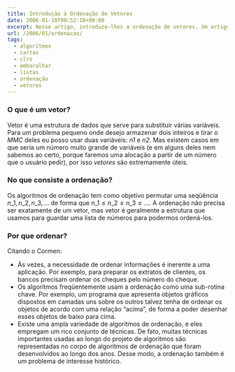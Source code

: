```yaml
---
title: Introdução à Ordenação de Vetores
date: 2006-01-10T00:52:10+00:00
excerpt: Nesse artigo, introduzo-lhes a ordenação de vetores. Um artigo light, apenas apresentando o conceito de vetor, de ordenação e pra que ela serve.
url: /2006/01/ordenacao/
tags:
  - algoritmos
  - cartas
  - clrs
  - embaralhar
  - listas
  - ordenação
  - vetores
---
```


### O que é um vetor?

Vetor é uma estrutura de dados que serve para substituir várias variáveis. Para um problema pequeno onde desejo armazenar dois inteiros e tirar o _MMC_ deles eu posso usar duas variáveis: _n1_ e _n2_. Mas existem casos em que seria um número muito grande de variáveis (e em alguns deles nem sabemos ao certo, porque faremos uma alocação a partir de um número que o usuário pedir), por isso _vetores_ são extremamente úteis.

### No que consiste a ordenação?

Os algoritmos de ordenação tem como objetivo permutar uma seqüência $n\_{1}, n\_{2}, n\_{3}, \ldots{}$ de forma que $n\_{1} \leq{} n\_{2} \leq{} n\_{3} \leq{} \ldots{}$. A ordenação não precisa ser exatamente de um vetor, mas vetor é geralmente a estrutura que usamos para guardar uma lista de números para podermos ordená-los.

### Por que ordenar?

Citando o Cormen:

- Às vezes, a necessidade de ordenar informações é inerente a uma aplicação. Por exemplo, para preparar os extratos de clientes, os bancos precisam ordenar os cheques pelo número do cheque.
- Os algoritmos freqüentemente usam a ordenação como uma sub-rotina chave. Por exemplo, um programa que apresenta objetos gráficos dispostos em camadas uns sobre os outros talvez tenha de ordenar os objetos de acordo com uma relação “acima”, de forma a poder desenhar esses objetos de baixo para cima.
- Existe uma ampla variedade de algoritmos de ordenação, e eles empregam um rico conjunto de técnicas. De fato, muitas técnicas importantes usadas ao longo do projeto de algoritmos são representadas no corpo de algoritmos de ordenação que foram desenvolvidos ao longo dos anos. Desse modo, a ordenação também é um problema de interesse histórico.
